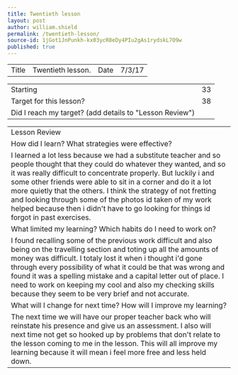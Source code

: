```yaml
---
title: Twentieth lesson
layout: post
author: william.shield
permalink: /twentieth-lesson/
source-id: 1jGot1JnPunkh-kx03ycR8eDy4PIu2gAs1rydskL7O9w
published: true
---
```

<table>
  <tr>
    <td>Title</td>
    <td>Twentieth lesson.</td>
    <td>Date</td>
    <td>7/3/17</td>
  </tr>
</table>


<table>
  <tr>
    <td>Starting </td>
    <td>33</td>
  </tr>
  <tr>
    <td>Target for this lesson?</td>
    <td>38</td>
  </tr>
  <tr>
    <td>Did I reach my target? 
(add details to "Lesson Review")</td>
    <td></td>
  </tr>
</table>


 

<table>
  <tr>
    <td>Lesson Review</td>
  </tr>
  <tr>
    <td>How did I learn? What strategies were effective? </td>
  </tr>
  <tr>
    <td>I learned a lot less because we had a substitute teacher and so people thought that they could do whatever they wanted, and so it was really difficult to concentrate properly. But luckily i and some other friends were able to sit in a corner and do it a lot more quietly that the others. I think the strategy of not fretting and looking through some of the photos id taken of my work helped because then i didn't have to go looking for things id forgot in past exercises.</td>
  </tr>
  <tr>
    <td>What limited my learning? Which habits do I need to work on? </td>
  </tr>
  <tr>
    <td>I found recalling some of the previous work difficult and also being on the travelling section and toting up all the amounts of money was difficult. I totaly lost it when i thought i'd gone through every possibility of what it could be that was wrong and found it was a spelling mistake and a capital letter out of place. I need to work on keeping my cool and also my checking skills because they seem to be very brief and not accurate.</td>
  </tr>
  <tr>
    <td>What will I change for next time? How will I improve my learning?</td>
  </tr>
  <tr>
    <td>The next time we will have our proper teacher back who will reinstate his presence and give us an assessment. I also will next time not get so hooked up by problems that don't relate to the lesson coming to me in the lesson. This will all improve my learning because it will mean i feel more free and less held down.  
</td>
  </tr>
</table>


